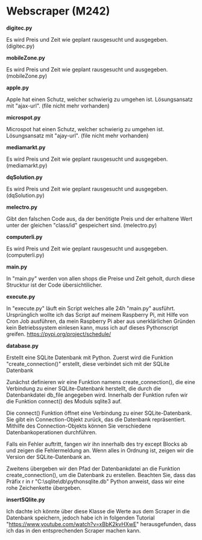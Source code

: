 # Webscraper (M242)

**digitec.py**

Es wird Preis und Zeit wie geplant rausgesucht und ausgegeben. (digitec.py)

**mobileZone.py**

Es wird Preis und Zeit wie geplant rausgesucht und ausgegeben. (mobileZone.py)

**apple.py**

Apple hat einen Schutz, welcher schwierig zu umgehen ist. Lösungsansatz mit "ajax-url". (file nicht mehr vorhanden)

**microspot.py**

Microspot hat einen Schutz, welcher schwierig zu umgehen ist. Lösungsansatz mit "ajay-url". (file nicht mehr vorhanden)

**mediamarkt.py**

Es wird Preis und Zeit wie geplant rausgesucht und ausgegeben. (mediamarkt.py)

**dqSolution.py**

Es wird Preis und Zeit wie geplant rausgesucht und ausgegeben. (dqSolution.py)

**melectro.py**

Gibt den falschen Code aus, da der benötigte Preis und der erhaltene Wert unter der gleichen "class/id" gespeichert sind. (melectro.py)

**computerli.py**

Es wird Preis und Zeit wie geplant rausgesucht und ausgegeben. (computerli.py)

**main.py**

In "main.py" werden von allen shops die Preise und Zeit geholt, durch diese Strucktur ist der Code übersichtilicher.

**execute.py**

In "execute.py" läuft ein Script welches alle 24h "main.py" ausführt. Ursprünglich wollte ich das Script auf meinem Raspberry Pi, mit Hilfe von Cron Job ausführen, da mein Raspberry Pi aber aus unerklärlichen Gründen kein Betriebssystem einlesen kann, muss ich auf dieses Pythonscript greifen. https://pypi.org/project/schedule/

**database.py**

Erstellt eine SQLite Datenbank mit Python. Zuerst wird die Funktion "create_connection()" erstellt, diese verbindet sich mit der SQLite Datenbank

Zunächst definieren wir eine Funktion namens create_connection(), die eine Verbindung zu einer SQLite-Datenbank herstellt, die durch die Datenbankdatei db_file angegeben wird. Innerhalb der Funktion rufen wir die Funktion connect() des Moduls sqlite3 auf.

Die connect() Funktion öffnet eine Verbindung zu einer SQLite-Datenbank. Sie gibt ein Connection-Objekt zurück, das die Datenbank repräsentiert. Mithilfe des Connection-Objekts können Sie verschiedene Datenbankoperationen durchführen.

Falls ein Fehler auftritt, fangen wir ihn innerhalb des try except Blocks ab und zeigen die Fehlermeldung an. Wenn alles in Ordnung ist, zeigen wir die Version der SQLite-Datenbank an.

Zweitens übergeben wir den Pfad der Datenbankdatei an die Funktion create_connection(), um die Datenbank zu erstellen. Beachten Sie, dass das Präfix r in r "C:\sqlite\db\pythonsqlite.db" Python anweist, dass wir eine rohe Zeichenkette übergeben.

**insertSQlite.py**

Ich dachte ich könnte über diese Klasse die Werte aus dem Scraper in die Datenbank speichern, jedoch habe ich in folgenden Tutorial "https://www.youtube.com/watch?v=xBbK2kvHXwE" herausgefunden, dass ich das in den entsprechenden Scraper machen kann.
